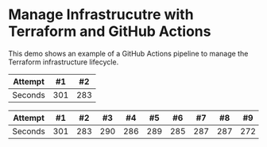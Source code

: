 # Manage Infrastrucutre with Terraform and GitHub Actions
This demo shows an example of a GitHub Actions pipeline to manage the Terraform infrastructure lifecycle. 


| Attempt | #1    | #2    |
| :---:   | :---: | :---: |
| Seconds | 301   | 283   |


Attempt | #1 | #2 | #3 | #4 | #5 | #6 | #7 | #8 | #9 | #10 | #11
--- | --- | --- | --- |--- |--- |--- |--- |--- |--- |--- |---
Seconds | 301 | 283 | 290 | 286 | 289 | 285 | 287 | 287 | 272 | 276 | 269
